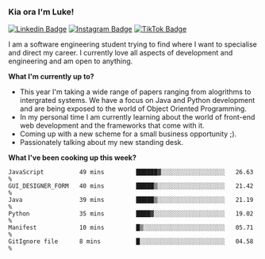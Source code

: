 ### Kia ora I'm Luke!

[![Linkedin Badge](https://img.shields.io/badge/-LinkedIn-0e76a8?style=flat-square&logo=Linkedin&logoColor=white)](https://www.linkedin.com/in/luke-stynes/)
[![Instagram Badge](https://img.shields.io/badge/-Instagram-e4405f?style=flat-square&logo=Instagram&logoColor=white)](https://www.instagram.com/luke.stynes/)
[![TikTok Badge](https://img.shields.io/badge/TikTok-Follow-blue)](https://www.tiktok.com/@luke_stynes)

I am a software engineering student trying to find where I want to specialise and direct my career. I currently love all aspects of development and engineering and am open to anything.

**What I'm currently up to?**
- This year I'm taking a wide range of papers ranging from alogrithms to intergrated systems. We have a focus on Java and Python development and are being exposed to the world of Object Oriented Programming.
- In my personal time I am currently learning about the world of front-end web development and the frameworks that come with it.
- Coming up with a new scheme for a small business opportunity ;).
- Passionately talking about my new standing desk.

**What I've been cooking up this week?**
<!--START_SECTION:waka-->

```text
JavaScript          49 mins         ██████▓░░░░░░░░░░░░░░░░░░   26.63 %
GUI_DESIGNER_FORM   40 mins         █████▒░░░░░░░░░░░░░░░░░░░   21.42 %
Java                39 mins         █████▒░░░░░░░░░░░░░░░░░░░   21.19 %
Python              35 mins         ████▓░░░░░░░░░░░░░░░░░░░░   19.02 %
Manifest            10 mins         █▒░░░░░░░░░░░░░░░░░░░░░░░   05.71 %
GitIgnore file      8 mins          █░░░░░░░░░░░░░░░░░░░░░░░░   04.58 %
```

<!--END_SECTION:waka-->

